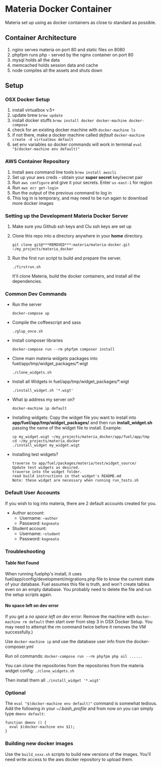 # Materia Docker Container

Materia set up using as docker containers as close to standard as possible.

## Container Architecture

 1. nginx serves materia on port 80 and static files on 8080
 3. phpfpm runs php - served by the nginx container on port 80
 4. mysql holds all the data
 5. memcached holds session data and cache
 6. node compiles all the assets and shuts down

## Setup

###  OSX Docker Setup
1. install virtualbox v.5+
2. update brew `brew update`
3. install docker stuffs `brew install docker docker-machine docker-compose`
4. check for an existing docker machine with `docker-machine ls`
5. if not there, make a docker machine called *default* `docker-machine create -d virtualbox default`
6. set env variables so docker commands will work in terminal `eval "$(docker-machine env default)"`

### AWS Container Repository
1. Install aws command line tools `brew install awscli`
2. Set up your aws creds - obtain your **super secret** key/secret pair
3. Run `aws configure` and give it your secrets.  Enter `us-east-1` for region
4. Run `aws ecr get-login`
5. Run the output of the previous command to log in
6. This log in is temporary, and may need to be run again to download more docker images

### Setting up the Development Materia Docker Server

1. Make sure you Github ssh keys and Clu ssh keys are set up

2. Clone this repo into a directory anywhere in your **home** directory.
	```
	git clone git@***REMOVED***:materia/materia-docker.git ~/my_projects/materia_docker
	```

3. Run the first run script to build and prepare the server.

	```
	./firstrun.sh
	```
	It'll clone Materia, build the docker containers, and install all the dependencies.

### Common Dev Commands

* Run the server
	```
	docker-compose up
	```
* Compile the coffeescript and sass
	```
	./glup_once.sh
	```
* Install composer libraries
	```
	docker-compose run --rm phpfpm composer install
	```
* Clone main materia widgets packages into fuel/app/tmp/widget_packages/*.wigt
	```
	./clone_widgets.sh
	```
* Install all Widgets in fuel/app/tmp/widget_packages/*.wigt
	```
	./install_widget.sh '*.wigt'
	```

* What ip address my server on?
	```
	docker-machine ip default
	```
* Installing widgets: Copy the widget file you want to install into **app/fuel/app/tmp/widget\_packages/** and then run **install_widget.sh** passing the name of the widget file to install. Example:
   
    ```
    cp my_widget.wigt ~/my_projects/materia_docker/app/fuel/app/tmp
    cd ~/my_projects/materia_docker
    ./install_widget my_widget.wigt
    ```
* Installing test widgets?
    ```
    traverse to app/fuel/packages/materia/test/widget_source/
    Update test widgets as desired.
    traverse into the widget folder.
    read build instructions in that widget's README.md
    Note: these widget are necessary when running run_tests.sh
    ```
### Default User Accounts

If you wish to log into materia, there are 2 default accounts created for you.

* Author account:
	* Username: `~author`
	* Password: `kogneato`
* Student account:
	* Username: `~student`
	* Password: `kogneato`

### Troubleshooting

#### Table Not Found

When running fuelphp's install, it uses fuel/app/config/development/migrations.php file to know the current state of your database. Fuel assumes this file is truth, and won't create tables even on an empty database. You probably need to delete the file and run the setup scripts again.

#### No space left on dev error

If you get a *no space left on dev* error: Remove the machine with `docker-machine rm default` then start over from step 3 in OSX Docker Setup. You may need to attempt the rm command twice before it removes the VM successfully.)



Use `docker-machine ip` and use the database user info from the docker-composer.yml

Run oil commands: `docker-compose run --rm phpfpm php oil ......`

You can clone the repositories from the repositories from the materia widget config:
`./clone_widgets.sh`

Then install them all
`./install_widget '*.wigt'`

### Optional

The `eval "$(docker-machine env default)"` command is somewhat tedious. Add the following in your *~/.bash_profile* and from now on you can simply type `dmenv default`:

```
function dmenv () {
  eval $(docker-machine env $1);
}
```


### Building new docker images

Use the `build_xxxx.sh` scripts to build new versions of the images.  You'll need write access to the aws docker repository to upload them.
